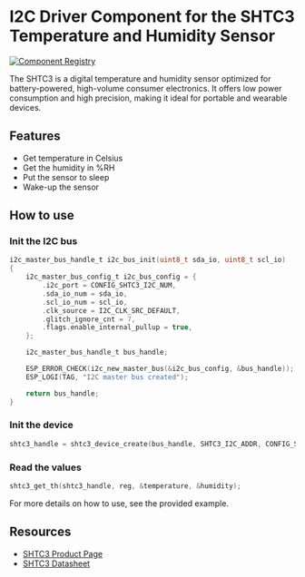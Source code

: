 # I2C Driver Component for the SHTC3 Temperature and Humidity Sensor

[![Component Registry](https://components.espressif.com/components/pedrominatel/sht2x/badge.svg)](https://components.espressif.com/components/pedrominatel/shtc3)

The SHTC3 is a digital temperature and humidity sensor optimized for battery-powered, high-volume consumer electronics. It offers low power consumption and high precision, making it ideal for portable and wearable devices.

## Features

- Get temperature in Celsius
- Get the humidity in %RH
- Put the sensor to sleep
- Wake-up the sensor

## How to use

### Init the I2C bus

```c
i2c_master_bus_handle_t i2c_bus_init(uint8_t sda_io, uint8_t scl_io)
{
    i2c_master_bus_config_t i2c_bus_config = {
        .i2c_port = CONFIG_SHTC3_I2C_NUM,
        .sda_io_num = sda_io,
        .scl_io_num = scl_io,
        .clk_source = I2C_CLK_SRC_DEFAULT,
        .glitch_ignore_cnt = 7,
        .flags.enable_internal_pullup = true,
    };

    i2c_master_bus_handle_t bus_handle;

    ESP_ERROR_CHECK(i2c_new_master_bus(&i2c_bus_config, &bus_handle));
    ESP_LOGI(TAG, "I2C master bus created");

    return bus_handle;
}
```

### Init the device

```c
shtc3_handle = shtc3_device_create(bus_handle, SHTC3_I2C_ADDR, CONFIG_SHTC3_I2C_CLK_SPEED_HZ);
```

### Read the values

```c
shtc3_get_th(shtc3_handle, reg, &temperature, &humidity);
```

For more details on how to use, see the provided example.

## Resources

- [SHTC3 Product Page](https://sensirion.com/products/catalog/SHTC3)
- [SHTC3 Datasheet](https://sensirion.com/media/documents/643F9C8E/63A5A436/Datasheet_SHTC3.pdf)
